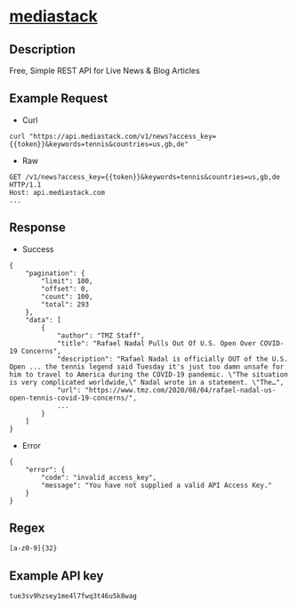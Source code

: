 # [mediastack](https://mediastack.com/documentation)

## __Description__
Free, Simple REST API for Live News & Blog Articles

## __Example Request__
* Curl
```
curl "https://api.mediastack.com/v1/news?access_key={{token}}&keywords=tennis&countries=us,gb,de"
```

* Raw
```
GET /v1/news?access_key={{token}}&keywords=tennis&countries=us,gb,de HTTP/1.1
Host: api.mediastack.com
...
```

## __Response__
* Success
```
{
    "pagination": {
        "limit": 100,
        "offset": 0,
        "count": 100,
        "total": 293
    },
    "data": [
        {
            "author": "TMZ Staff",
            "title": "Rafael Nadal Pulls Out Of U.S. Open Over COVID-19 Concerns",
            "description": "Rafael Nadal is officially OUT of the U.S. Open ... the tennis legend said Tuesday it's just too damn unsafe for him to travel to America during the COVID-19 pandemic. \"The situation is very complicated worldwide,\" Nadal wrote in a statement. \"The…",
            "url": "https://www.tmz.com/2020/08/04/rafael-nadal-us-open-tennis-covid-19-concerns/",
            ...
        }
    ]
}
```
* Error
```
{
    "error": {
        "code": "invalid_access_key",
        "message": "You have not supplied a valid API Access Key."
    }
}
```
## __Regex__
```
[a-z0-9]{32}
```

## __Example API key__
```
tue3sv9hzsey1me4l7fwq3t46u5k8wag
```
